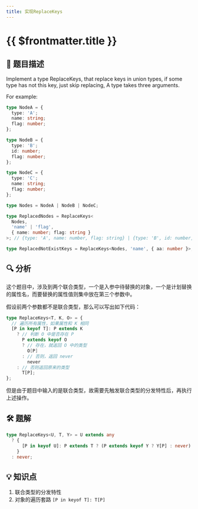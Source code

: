 ```yaml
---
title: 实现ReplaceKeys
---
```


# {{ $frontmatter.title }}

## 🎯 题目描述

Implement a type ReplaceKeys, that replace keys in union types, if some type has not this key, just skip replacing, A type takes three arguments.

For example:

```ts
type NodeA = {
  type: 'A';
  name: string;
  flag: number;
};

type NodeB = {
  type: 'B';
  id: number;
  flag: number;
};

type NodeC = {
  type: 'C';
  name: string;
  flag: number;
};

type Nodes = NodeA | NodeB | NodeC;

type ReplacedNodes = ReplaceKeys<
  Nodes,
  'name' | 'flag',
  { name: number; flag: string }
>; // {type: 'A', name: number, flag: string} | {type: 'B', id: number, flag: string} | {type: 'C', name: number, flag: string} // would replace name from string to number, replace flag from number to string.

type ReplacedNotExistKeys = ReplaceKeys<Nodes, 'name', { aa: number }>; // {type: 'A', name: never, flag: number} | NodeB | {type: 'C', name: never, flag: number} // would replace name to never
```

## 🔍 分析

这个题目中，涉及到两个联合类型，一个是入参中待替换的对象，一个是计划替换的属性名，而要替换的属性值则集中放在第三个参数中。

假设前两个参数都不是联合类型，那么可以写出如下代码：

```ts
type ReplaceKeys<T, K, O> = {
  // 遍历所有属性，如果属性和 K 相同
  [P in keyof T]: P extends K
    ? // 判断 O 中是否存在 P
      P extends keyof O
      ? // 存在，就返回 O 中的类型
        O[P]
      : // 否则，返回 never
        never
    : // 否则返回原来的类型
      T[P];
};
```

但是由于题目中输入的是联合类型，故需要先触发联合类型的分发特性后，再执行上述操作。

## 🛠️ 题解

```ts
type ReplaceKeys<U, T, Y> = U extends any
  ? {
      [P in keyof U]: P extends T ? (P extends keyof Y ? Y[P] : never) : U[P];
    }
  : never;
```

## 💡 知识点

1. 联合类型的分发特性
2. 对象的遍历套路 `[P in keyof T]: T[P]`